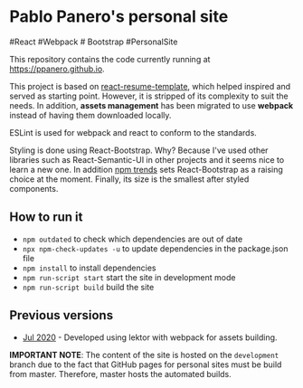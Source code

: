 # Pablo Panero's personal site

\#React \#Webpack \# Bootstrap \#PersonalSite

This repository contains the code currently running at https://ppanero.github.io.

This project is based on [react-resume-template](https://github.com/tbakerx/react-resume-template), which helped inspired and served as starting point. However, it is stripped of its complexity to suit the needs. In addition, **assets management** has been migrated to use **webpack** instead of having them downloaded locally.

ESLint is used for webpack and react to conform to the standards.

Styling is done using React-Bootstrap. Why? Because I've used other libraries such as React-Semantic-UI in other projects and it seems nice to learn a new one. In addition [npm trends](https://www.npmtrends.com/material-ui-vs-react-bootstrap-vs-react-semantic-ui-vs-semantic-ui-vs-semantic-ui-react-vs-styled-components) sets React-Bootstrap as a raising choice at the moment. Finally, its size is the smallest after styled components.

## How to run it

- `npm outdated` to check which dependencies are out of date
- `npx npm-check-updates -u` to update dependencies in the package.json file
- `npm install` to install dependencies
- `npm run-script start` start the site in development mode
- `npm run-script build` build the site


## Previous versions

- [Jul 2020](https://github.com/ppanero/ppanero.github.io/tree/lektor) - Developed using lektor with webpack for assets building. 

**IMPORTANT NOTE**: The content of the site is hosted on the `development` branch due to the fact
that GitHub pages for personal sites must be build from master. Therefore,
master hosts the automated builds.
